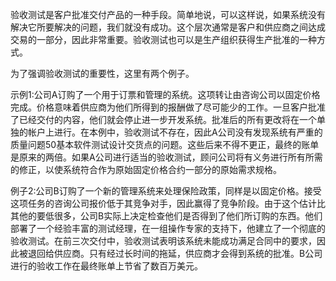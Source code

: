 验收测试是客户批准交付产品的一种手段。简单地说，可以这样说，如果系统没有解决它所要解决的问题，我们就没有成功。这个层次通常是客户和供应商之间达成交易的一部分，因此非常重要。验收测试也可以是生产组织获得生产批准的一种方式。

为了强调验收测试的重要性，这里有两个例子。

示例1:公司A订购了一个用于订票和管理的系统。这项转让由咨询公司以固定价格完成。价格意味着供应商为他们所得到的报酬做了尽可能少的工作。一旦客户批准了已经交付的内容，他们就会停止进一步开发系统。批准后的所有更改将在一个单独的帐户上进行。在本例中，验收测试不存在，因此A公司没有发现系统有严重的质量问题50基本软件测试设计交货点的问题。这些后来不得不更正，最终的账单是原来的两倍。如果A公司进行适当的验收测试，顾问公司将有义务进行所有所需的修正，以使系统符合作为原始固定价格合约一部分的原始需求规格。

例子2:公司B订购了一个新的管理系统来处理保险政策，同样是以固定价格。接受这项任务的咨询公司报价低于其竞争对手，因此赢得了竞争阶段。由于这个估计比其他的要低很多，公司B实际上决定检查他们是否得到了他们所订购的东西。他们部署了一个经验丰富的测试经理，在一组操作专家的支持下，他建立了一个彻底的验收测试。在前三次交付中，验收测试表明该系统未能成功满足合同中的要求，因此被退回给供应商。只有经过长时间的拖延，供应商才会得到系统的批准。B公司进行的验收工作在最终账单上节省了数百万美元。

